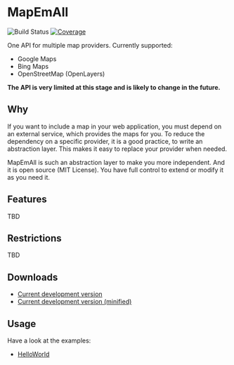 # MapEmAll 
![Build Status](https://api.travis-ci.org/stophi-dev/MapEmAll.svg?branch=master)
[![Coverage](https://codecov.io/github/stophi-dev/MapEmAll/coverage.svg?branch=master)](https://codecov.io/github/stophi-dev/MapEmAll?branch=master)

One API for multiple map providers. 
Currently supported: 
* Google Maps
* Bing Maps 
* OpenStreetMap (OpenLayers)

**The API is very limited at this stage and is likely to change in the future.**

## Why
If you want to include a map in your web application, you must depend on an external service, which 
provides the maps for you. To reduce the dependency on a specific provider, it is a good practice,
to write an abstraction layer. This makes it easy to replace your provider when needed.

MapEmAll is such an abstraction layer to make you more independent. 
And it is open source (MIT License). You have full control to extend or modify it as you need it.

## Features
TBD

## Restrictions
TBD

## Downloads

* [Current development version](https://raw.githubusercontent.com/stophi-dev/MapEmAll/master/dist/MapEmAll.js)
* [Current development version (minified)](https://raw.githubusercontent.com/stophi-dev/MapEmAll/master/dist/MapEmAll.min.js)

## Usage

Have a look at the examples:
* [HelloWorld](https://github.com/stophi-dev/MapEmAll/tree/master/examples/HelloWorld/public_html)
